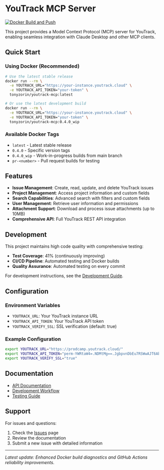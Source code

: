 # YouTrack MCP Server

[![Docker Build and Push](https://github.com/tonyzorin/youtrack-mcp/actions/workflows/docker-build.yml/badge.svg)](https://github.com/tonyzorin/youtrack-mcp/actions/workflows/docker-build.yml)

This project provides a Model Context Protocol (MCP) server for YouTrack, enabling seamless integration with Claude Desktop and other MCP clients.

## Quick Start

### Using Docker (Recommended)

```bash
# Use the latest stable release
docker run --rm \
  -e YOUTRACK_URL="https://your-instance.youtrack.cloud" \
  -e YOUTRACK_API_TOKEN="your-token" \
  tonyzorin/youtrack-mcp:latest

# Or use the latest development build
docker run --rm \
  -e YOUTRACK_URL="https://your-instance.youtrack.cloud" \
  -e YOUTRACK_API_TOKEN="your-token" \
  tonyzorin/youtrack-mcp:0.4.0_wip
```

### Available Docker Tags

- `latest` - Latest stable release
- `0.4.0` - Specific version tags  
- `0.4.0_wip` - Work-in-progress builds from main branch
- `pr-<number>` - Pull request builds for testing

## Features

- **Issue Management**: Create, read, update, and delete YouTrack issues
- **Project Management**: Access project information and custom fields
- **Search Capabilities**: Advanced search with filters and custom fields
- **User Management**: Retrieve user information and permissions
- **Attachment Support**: Download and process issue attachments (up to 10MB)
- **Comprehensive API**: Full YouTrack REST API integration

## Development

This project maintains high code quality with comprehensive testing:

- **Test Coverage**: 41% (continuously improving)
- **CI/CD Pipeline**: Automated testing and Docker builds
- **Quality Assurance**: Automated testing on every commit

For development instructions, see the [Development Guide](DEVELOPMENT.md).

## Configuration

### Environment Variables

- `YOUTRACK_URL`: Your YouTrack instance URL
- `YOUTRACK_API_TOKEN`: Your YouTrack API token
- `YOUTRACK_VERIFY_SSL`: SSL verification (default: true)

### Example Configuration

```bash
export YOUTRACK_URL="https://prodcamp.youtrack.cloud/"
export YOUTRACK_API_TOKEN="perm-YWRtaW4=.NDMtMg==.JgbpvnDbEu7RSWwAJT6Ab3iXgQyPwu"
export YOUTRACK_VERIFY_SSL="true"
```

## Documentation

- [API Documentation](docs/API.md)
- [Development Workflow](DOCKER_TAGGING.md)
- [Testing Guide](tests/README.md)

## Support

For issues and questions:
1. Check the [Issues](https://github.com/tonyzorin/youtrack-mcp/issues) page
2. Review the documentation
3. Submit a new issue with detailed information

---

*Latest update: Enhanced Docker build diagnostics and GitHub Actions reliability improvements.*